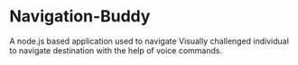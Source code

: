 # Navigation-Buddy
A node.js based application used to navigate Visually challenged individual to navigate destination with the help of voice commands. 
